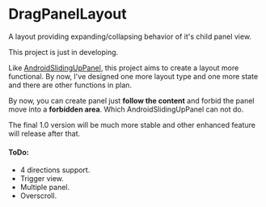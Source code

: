 # DragPanelLayout
A layout providing expanding/collapsing behavior of it's child panel view.

This project is just in developing.

Like [AndroidSlidingUpPanel](https://github.com/umano/AndroidSlidingUpPanel), this project aims to create a layout more functional. By now, I've designed one more layout type and one more state and there are other functions in plan.

By now, you can create panel just **follow the content** and forbid the panel move into a **forbidden area**. Which AndroidSlidingUpPanel can not do.

The final 1.0 version will be much more stable and other enhanced feature will release after that.

#### ToDo:

- 4 directions support.
- Trigger view.
- Multiple panel.
- Overscroll.